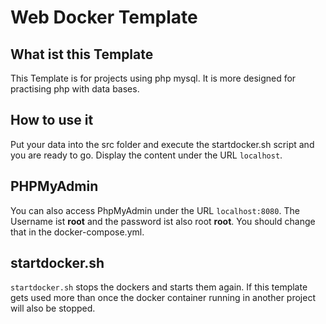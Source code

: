 # Web Docker Template

## What ist this Template
This Template is for projects using php mysql. It is more designed for practising php with data bases.

## How to use it
Put your data into the src folder and execute the startdocker.sh script and you are ready to go. Display the content
 under the URL `localhost`.
 
## PHPMyAdmin
You can also access PhpMyAdmin under the URL `localhost:8080`. The Username ist **root** and the password ist also
 root **root**. You should change that in the docker-compose.yml.
 
## startdocker.sh
`startdocker.sh` stops the dockers and starts them again. If this template gets used more than once the docker
 container running in another project will also be stopped. 